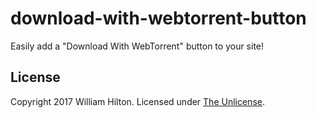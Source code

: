 # download-with-webtorrent-button
Easily add a "Download With WebTorrent" button to your site!


## License

Copyright 2017 William Hilton.
Licensed under [The Unlicense](http://unlicense.org/).
